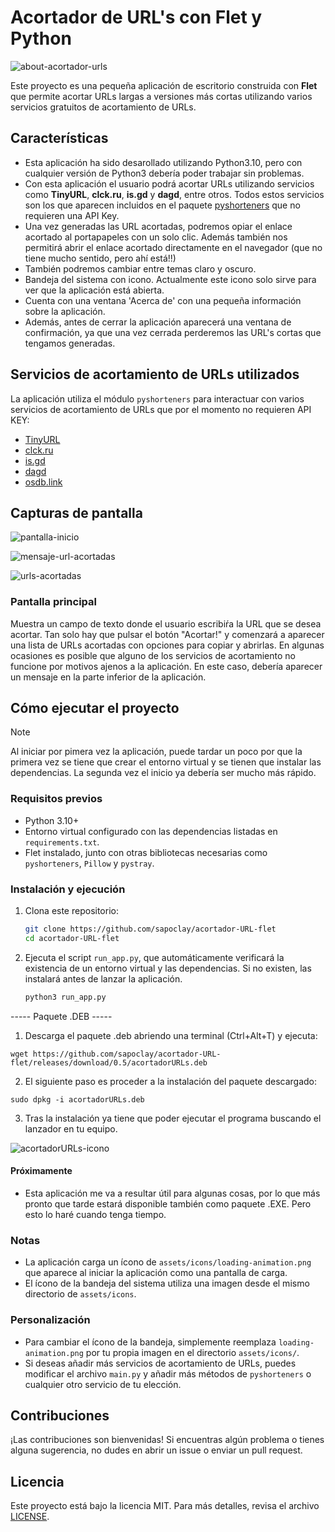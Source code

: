 # Acortador de URL's con Flet y Python

![about-acortador-urls](https://github.com/user-attachments/assets/b349ccbc-4c1d-4551-ab0c-02471ac0327b)

Este proyecto es una pequeña aplicación de escritorio construida con **Flet** que permite acortar URLs largas a versiones más cortas utilizando varios servicios gratuitos de acortamiento de URLs.

## Características

- Esta aplicación ha sido desarollado utilizando Python3.10, pero con cualquier versión de Python3 debería poder trabajar sin problemas.
- Con esta aplicación el usuario podrá acortar URLs utilizando servicios como **TinyURL**, **clck.ru**, **is.gd** y **dagd**, entre otros. Todos estos servicios son los que aparecen incluidos en el paquete [pyshorteners](https://pyshorteners.readthedocs.io/en/latest/apis.html#da-gd) que no requieren una API Key.
- Una vez generadas las URL acortadas, podremos opiar el enlace acortado al portapapeles con un solo clic. Además también nos permitirá abrir el enlace acortado directamente en el navegador (que no tiene mucho sentido, pero ahí está!!)
- También podremos cambiar entre temas claro y oscuro.
- Bandeja del sistema con icono. Actualmente este icono solo sirve para ver que la aplicación está abierta.
- Cuenta con una ventana 'Acerca de' con una pequeña información sobre la aplicación.
- Además, antes de cerrar la aplicación aparecerá una ventana de confirmación, ya que una vez cerrada perderemos las URL's cortas que tengamos generadas.

## Servicios de acortamiento de URLs utilizados

La aplicación utiliza el módulo `pyshorteners` para interactuar con varios servicios de acortamiento de URLs que por el momento no requieren API KEY:

- [TinyURL](https://tinyurl.com)
- [clck.ru](https://clck.ru)
- [is.gd](https://is.gd)
- [dagd](https://da.dg)
- [osdb.link](https://osdb.link)

## Capturas de pantalla

![pantalla-inicio](https://github.com/user-attachments/assets/940471cd-60dc-4a43-8dbc-7c9801389a40)

![mensaje-url-acortadas](https://github.com/user-attachments/assets/78aed082-5ada-44b9-9f5e-0df6ba93cb04)

![urls-acortadas](https://github.com/user-attachments/assets/16bdf5b8-443d-4882-8ca0-b53712f08146)

### Pantalla principal
Muestra un campo de texto donde el usuario escribiŕa la URL que se desea acortar. Tan solo hay que pulsar el botón "Acortar!" y comenzará a aparecer una lista de URLs acortadas con opciones para copiar y abrirlas. En algunas ocasiones es posible que alguno de los servicios de acortamiento no funcione por motivos ajenos a la aplicación. En este caso, debería aparecer un mensaje en la parte inferior de la aplicación.


## Cómo ejecutar el proyecto

>[!NOTE]
>Al iniciar por pimera vez la aplicación, puede tardar un poco por que la primera vez se tiene que crear el entorno virtual y se tienen que instalar las dependencias. La segunda vez el inicio ya debería ser mucho más rápido.

### Requisitos previos

- Python 3.10+
- Entorno virtual configurado con las dependencias listadas en `requirements.txt`.
- Flet instalado, junto con otras bibliotecas necesarias como `pyshorteners`, `Pillow` y `pystray`.

### Instalación y ejecución

1. Clona este repositorio:
    ```bash
    git clone https://github.com/sapoclay/acortador-URL-flet
    cd acortador-URL-flet
    ```

2. Ejecuta el script `run_app.py`, que automáticamente verificará la existencia de un entorno virtual y las dependencias. Si no existen, las instalará antes de lanzar la aplicación.

    ```bash
    python3 run_app.py
    ```

----- Paquete .DEB -----

1. Descarga el paquete .deb abriendo una terminal (Ctrl+Alt+T) y ejecuta:

```
wget https://github.com/sapoclay/acortador-URL-flet/releases/download/0.5/acortadorURLs.deb
```

2. El siguiente paso es proceder a la instalación del paquete descargado:

```
sudo dpkg -i acortadorURLs.deb
```

3. Tras la instalación ya tiene que poder ejecutar el programa buscando el lanzador en tu equipo.

![acortadorURLs-icono](https://github.com/user-attachments/assets/1f314386-5e84-4ede-9f8f-888f0042c9ae)

#### Próximamente 

- Esta aplicación me va a resultar útil para algunas cosas, por lo que más pronto que tarde estará disponible también como paquete .EXE. Pero esto lo haré cuando tenga tiempo.

### Notas

- La aplicación carga un ícono de `assets/icons/loading-animation.png` que aparece al iniciar la aplicación como una pantalla de carga.
- El ícono de la bandeja del sistema utiliza una imagen desde el mismo directorio de `assets/icons`.

### Personalización

- Para cambiar el ícono de la bandeja, simplemente reemplaza `loading-animation.png` por tu propia imagen en el directorio `assets/icons/`.
- Si deseas añadir más servicios de acortamiento de URLs, puedes modificar el archivo `main.py` y añadir más métodos de `pyshorteners` o cualquier otro servicio de tu elección.

## Contribuciones

¡Las contribuciones son bienvenidas! Si encuentras algún problema o tienes alguna sugerencia, no dudes en abrir un issue o enviar un pull request.

## Licencia

Este proyecto está bajo la licencia MIT. Para más detalles, revisa el archivo [LICENSE](LICENSE).
